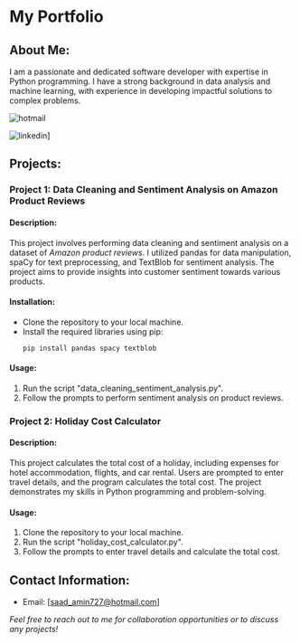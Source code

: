 # **My Portfolio**

## **About Me:**
I am a passionate and dedicated software developer with expertise in Python programming. I have a strong background in data analysis and machine learning, with experience in developing impactful solutions to complex problems.

![hotmail](https://img.shields.io/badge/hotmail)

![linkedin](https://img.shields.io/badge/Linkedin-0e76a8?style=for-the-badge&logo=Linkedin&logoColor=white)]

## **Projects:**

### Project 1: Data Cleaning and Sentiment Analysis on Amazon Product Reviews
#### Description:
This project involves performing data cleaning and sentiment analysis on a dataset of _Amazon product reviews_. I utilized pandas for data manipulation, spaCy for text preprocessing, and TextBlob for sentiment analysis. The project aims to provide insights into customer sentiment towards various products.

#### Installation:
- Clone the repository to your local machine.
- Install the required libraries using pip:
  ```
  pip install pandas spacy textblob
  ```

#### Usage:
1. Run the script "data_cleaning_sentiment_analysis.py".
2. Follow the prompts to perform sentiment analysis on product reviews.

### **Project 2: Holiday Cost Calculator**
#### Description:
This project calculates the total cost of a holiday, including expenses for hotel accommodation, flights, and car rental. Users are prompted to enter travel details, and the program calculates the total cost. The project demonstrates my skills in Python programming and problem-solving.

#### Usage:
1. Clone the repository to your local machine.
2. Run the script "holiday_cost_calculator.py".
3. Follow the prompts to enter travel details and calculate the total cost.

## Contact Information:
- Email: [saad_amin727@hotmail.com]

_Feel free to reach out to me for collaboration opportunities or to discuss any projects!_
